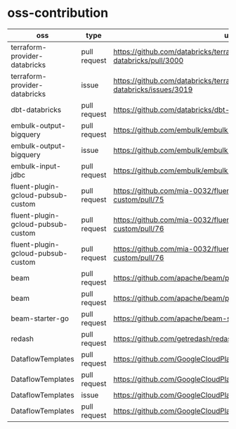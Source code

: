# oss-contribution

| oss                                | type         | url                                                                     |
| ---------------------------------- | ------------ | ----------------------------------------------------------------------- |
| terraform-provider-databricks      | pull request | https://github.com/databricks/terraform-provider-databricks/pull/3000   |
| terraform-provider-databricks      | issue        | https://github.com/databricks/terraform-provider-databricks/issues/3019 |
| dbt-databricks                     | pull request | https://github.com/databricks/dbt-databricks/pull/530                   |
| embulk-output-bigquery             | pull request | https://github.com/embulk/embulk-output-bigquery/pull/133               |
| embulk-output-bigquery             | issue        | https://github.com/embulk/embulk-output-bigquery/issues/138             |
| embulk-input-jdbc                  | pull request | https://github.com/embulk/embulk-input-jdbc/pull/225                    |
| fluent-plugin-gcloud-pubsub-custom | pull request | https://github.com/mia-0032/fluent-plugin-gcloud-pubsub-custom/pull/75  |
| fluent-plugin-gcloud-pubsub-custom | pull request | https://github.com/mia-0032/fluent-plugin-gcloud-pubsub-custom/pull/76  |
| fluent-plugin-gcloud-pubsub-custom | pull request | https://github.com/mia-0032/fluent-plugin-gcloud-pubsub-custom/pull/76  |
| beam                               | pull request | https://github.com/apache/beam/pull/13733                               |
| beam                               | pull request | https://github.com/apache/beam/pull/27405                               |
| beam-starter-go                    | pull request | https://github.com/apache/beam-starter-go/pull/17                       |
| redash                             | pull request | https://github.com/getredash/redash/pull/5482                           |
| DataflowTemplates                  | pull request | https://github.com/GoogleCloudPlatform/DataflowTemplates/pull/258       |
| DataflowTemplates                  | pull request | https://github.com/GoogleCloudPlatform/DataflowTemplates/pull/259       |
| DataflowTemplates                  | issue        | https://github.com/GoogleCloudPlatform/DataflowTemplates/pull/372       |
| DataflowTemplates                  | pull request | https://github.com/GoogleCloudPlatform/DataflowTemplates/pull/371       |
